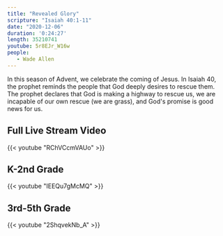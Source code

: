 ```yaml
---
title: "Revealed Glory"
scripture: "Isaiah 40:1-11"
date: "2020-12-06"
duration: '0:24:27' 
length: 35210741
youtube: 5r8EJr_W16w
people:
   - Wade Allen
---
```


In this season of Advent, we celebrate the coming of Jesus. In Isaiah 40, the prophet reminds the people that God deeply desires to rescue them. The prophet declares that God is making a highway to rescue us, we are incapable of our own rescue (we are grass), and God's promise is good news for us.


## Full Live Stream Video

{{< youtube "RChVCcmVAUo" >}}

## K-2nd Grade

{{< youtube "IEEQu7gMcMQ" >}}

## 3rd-5th Grade

{{< youtube "2ShqvekNb_A" >}}

